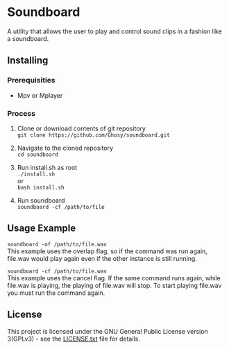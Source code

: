 # Soundboard
A utility that allows the user to play and control sound clips in a fashion like a soundboard.

## Installing

### Prerequisities
* Mpv or Mplayer

### Process
1. Clone or download contents of git repository  
`git clone https://github.com/Ghosy/soundboard.git`

2. Navigate to the cloned repository  
`cd soundboard`

3. Run install.sh as root  
`./install.sh`  
or  
`bash install.sh`

4. Run soundboard  
`soundboard -cf /path/to/file`

## Usage Example
`soundboard -of /path/to/file.wav`  
This example uses the overlap flag, so if the command was run again, file.wav would play again even if the other instance is still running.

`soundboard -cf /path/to/file.wav`  
This example uses the cancel flag. If the same command runs again, while file.wav is playing, the playing of file.wav will stop. To start playing file.wav you must run the command again.

## License
This project is licensed under the GNU General Public License version 3(GPLv3) - see the [LICENSE.txt](LICENSE.txt) file for details.
